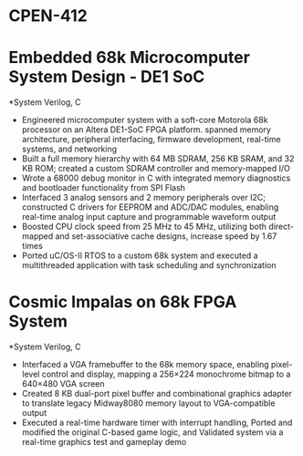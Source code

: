 # CPEN-412
# Embedded 68k Microcomputer System Design - DE1 SoC    
*System Verilog, C
  * Engineered microcomputer system with a soft-core Motorola 68k processor on an Altera DE1-SoC FPGA platform.
  spanned memory architecture, peripheral interfacing, firmware development, real-time systems, and networking   <br>
  * Built a full memory hierarchy with 64 MB SDRAM, 256 KB SRAM, and 32 KB ROM; created a custom SDRAM
  controller and memory-mapped I/O   <br>
  * Wrote a 68000 debug monitor in C with integrated memory diagnostics and bootloader functionality from SPI
  Flash   <br>
  * Interfaced 3 analog sensors and 2 memory peripherals over I2C; constructed C drivers for EEPROM and
  ADC/DAC modules, enabling real-time analog input capture and programmable waveform output   <br>
  * Boosted CPU clock speed from 25 MHz to 45 MHz, utilizing both direct-mapped and set-associative cache designs,
  increase speed by 1.67 times   <br>
  * Ported uC/OS-II RTOS to a custom 68k system and executed a multithreaded application with task scheduling and
  synchronization   <br>
# Cosmic Impalas on 68k FPGA System    
*System Verilog, C
  * Interfaced a VGA framebuffer to the 68k memory space, enabling pixel-level control and display, mapping a
  256×224 monochrome bitmap to a 640×480 VGA screen   <br>
  * Created 8 KB dual-port pixel buffer and combinational graphics adapter to translate legacy Midway8080 memory
  layout to VGA-compatible output   <br>
  * Executed a real-time hardware timer with interrupt handling, Ported and modified the original C-based game logic,
  and Validated system via a real-time graphics test and gameplay demo   <br>

